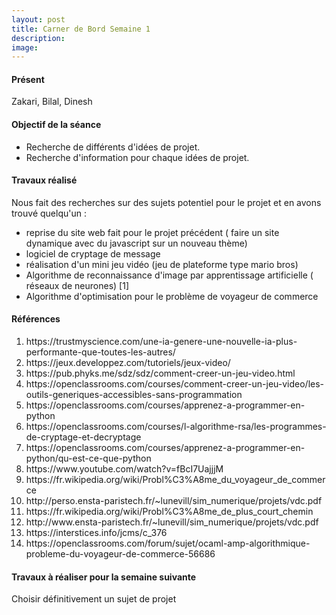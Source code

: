 ```yaml
---
layout: post
title: Carner de Bord Semaine 1
description:
image: 
---
```


<div class="box">
<h4>Présent</h4>
Zakari, Bilal, Dinesh

<h4>Objectif de la séance</h4>
		<ul class="alt">
			<li>Recherche de différents d'idées  de projet.</li>
			<li>Recherche d'information pour chaque idées de projet.</li>
		</ul>
<h4>Travaux réalisé</h4>
Nous fait des recherches sur des sujets potentiel pour le projet et en avons trouvé quelqu'un :
<ul>
<li>reprise du site web fait pour le projet précédent (  faire un site dynamique avec du javascript  sur un nouveau thème)      </li>
<li>logiciel de cryptage de message</li>
<li>réalisation d'un mini jeu vidéo (jeu de plateforme type mario bros)</li>
<li>Algorithme de reconnaissance d'image  par apprentissage artificielle ( réseaux de neurones) [1]</li>
<li>Algorithme d'optimisation pour le problème de voyageur de commerce</li>
</ul>
<h4>Références</h4>
<ol>
<li>https://trustmyscience.com/une-ia-genere-une-nouvelle-ia-plus-performante-que-toutes-les-autres/                           </li>
<li>https://jeux.developpez.com/tutoriels/jeux-video/                                                                          </li>
<li>https://pub.phyks.me/sdz/sdz/comment-creer-un-jeu-video.html                                                               </li>
<li>https://openclassrooms.com/courses/comment-creer-un-jeu-video/les-outils-generiques-accessibles-sans-programmation         </li>
<li>https://openclassrooms.com/courses/apprenez-a-programmer-en-python                                                         </li>
<li>https://openclassrooms.com/courses/l-algorithme-rsa/les-programmes-de-cryptage-et-decryptage                               </li>
<li>https://openclassrooms.com/courses/apprenez-a-programmer-en-python/qu-est-ce-que-python                                    </li>
<li>https://www.youtube.com/watch?v=fBcI7UajjjM                                                                                </li>
<li>https://fr.wikipedia.org/wiki/Probl%C3%A8me_du_voyageur_de_commerce                                                        </li>
<li>http://perso.ensta-paristech.fr/~lunevill/sim_numerique/projets/vdc.pdf                                                    </li>
<li>https://fr.wikipedia.org/wiki/Probl%C3%A8me_de_plus_court_chemin                                                           </li>
<li>http://www.ensta-paristech.fr/~lunevill/sim_numerique/projets/vdc.pdf                                                      </li>
<li>https://interstices.info/jcms/c_376
<li>https://openclassrooms.com/forum/sujet/ocaml-amp-algorithmique-probleme-du-voyageur-de-commerce-56686   </li>

</ol>

<h4>Travaux à réaliser pour la semaine suivante</h4>

Choisir définitivement un sujet de projet



</div>